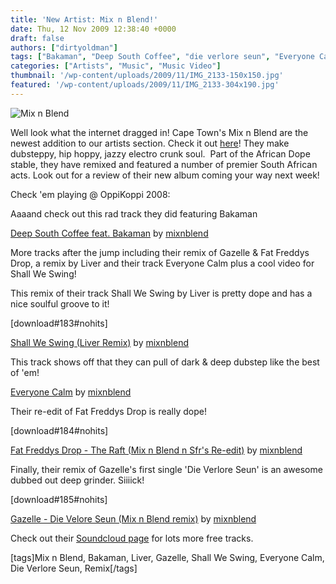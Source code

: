 ```yaml
---
title: 'New Artist: Mix n Blend!'
date: Thu, 12 Nov 2009 12:38:40 +0000
draft: false
authors: ["dirtyoldman"]
tags: ["Bakaman", "Deep South Coffee", "die verlore seun", "Everyone Calm", "gazelle", "Liver", "mix n blend", "remix", "Shall We Swing"]
categories: ["Artists", "Music", "Music Video"]
thumbnail: '/wp-content/uploads/2009/11/IMG_2133-150x150.jpg'
featured: '/wp-content/uploads/2009/11/IMG_2133-304x190.jpg'
---
```


![Mix n Blend](/wp-content/uploads/2009/11/IMG_2133-300x200.jpg "Mix n Blend")

Well look what the internet dragged in! Cape Town's Mix n Blend are the newest addition to our artists section. Check it out [here](/artists/mix-n-blend/)! They make dubsteppy, hip hoppy, jazzy electro crunk soul.  Part of the African Dope stable, they have remixed and featured a number of premier South African acts. Look out for a review of their new album coming your way next week!

Check 'em playing @ OppiKoppi 2008:

Aaaand check out this rad track they did featuring Bakaman

 [Deep South Coffee feat. Bakaman](http://soundcloud.com/mixnblend/deep-south-coffee-feat-bakaman) by [mixnblend](http://soundcloud.com/mixnblend)

More tracks after the jump including their remix of Gazelle & Fat Freddys Drop, a remix by Liver and their track Everyone Calm plus a cool video for Shall We Swing!

This remix of their track Shall We Swing by Liver is pretty dope and has a nice soulful groove to it!

\[download#183#nohits\]

[Shall We Swing (Liver Remix)](http://soundcloud.com/mixnblend/shall-we-swing-liver-remix) by [mixnblend](http://soundcloud.com/mixnblend)

This track shows off that they can pull of dark & deep dubstep like the best of 'em!

 [Everyone Calm](http://soundcloud.com/mixnblend/everyone-calm) by [mixnblend](http://soundcloud.com/mixnblend)

Their re-edit of Fat Freddys Drop is really dope!

\[download#184#nohits\]

 [Fat Freddys Drop - The Raft (Mix n Blend n Sfr's Re-edit)](http://soundcloud.com/mixnblend/fat-freddys-drop-the-raft-mix-n-blend-n-sfrs-re-edit) by [mixnblend](http://soundcloud.com/mixnblend)

Finally, their remix of Gazelle's first single 'Die Verlore Seun' is an awesome dubbed out deep grinder. Siiiick!

\[download#185#nohits\]

 [Gazelle - Die Velore Seun (Mix n Blend remix)](http://soundcloud.com/mixnblend/die-velore-seun-mix-n-blend-remix) by [mixnblend](http://soundcloud.com/mixnblend)

Check out their [Soundcloud page](http://soundcloud.com/mixnblend) for lots more free tracks.

\[tags\]Mix n Blend, Bakaman, Liver, Gazelle, Shall We Swing, Everyone Calm, Die Verlore Seun, Remix\[/tags\]